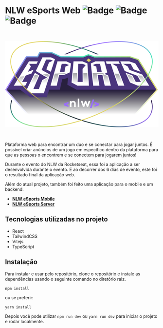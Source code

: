 # NLW eSports Web ![Badge](https://img.shields.io/static/v1?label=tailwindcss&message=v3.1.8&color=lightblue&style=flat&logo=TAILWINDCSS) ![Badge](https://img.shields.io/static/v1?label=react&message=v18.2.0&color=blue&style=flat&logo=REACT) ![Badge](https://img.shields.io/static/v1?label=typescript&message=v4.7.4&color=blue&style=flat&logo=TYPESCRIPT)
 
<br />
<p align="center">
  <img src="https://github.com/ImFelippe365/nlw-esports-web/blob/main/src/assets/logo-nlw-esports.svg" />
</p>
<br />

Plataforma web para encontrar um duo e se conectar para jogar juntos. 
É possível criar anúncios de um jogo em específico dentro da plataforma para que as pessoas o encontrem e se conectem para jogarem juntos! 

Durante o evento do NLW da Rocketseat, essa foi a aplicação a ser desenvolvida durante o evento.
E ao decorrer dos 6 dias de evento, este foi o resultado final da aplicação web.

Além do atual projeto, também foi feito uma aplicação para o mobile e um backend.

- **[NLW eSports Mobile](https://github.com/ImFelippe365/nlw-esports-mobile)**
- **[NLW eSports Server](https://github.com/ImFelippe365/nlw-esports-server)**

## Tecnologias utilizadas no projeto

- React
- TailwindCSS
- Vitejs
- TypeScript

## Instalação

Para instalar e usar pelo repositório, clone o repositório e instale as dependências usando o seguinte comando no diretório raiz.

```
npm install
```

ou se preferir:

```
yarn install
```

Depois você pode utilizar ``npm run dev`` ou ``yarn run dev`` para iniciar o projeto e rodar localmente.
